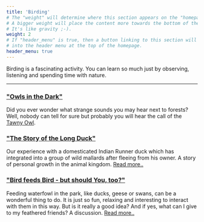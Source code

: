 ```yaml
---
title: 'Birding'
# The "weight" will determine where this section appears on the "homepage".
# A bigger weight will place the content more towards the bottom of the page.
# It's like gravity ;-).
weight: 2
# If "header_menu" is true, then a button linking to this section will be placed
# into the header menu at the top of the homepage.
header_menu: true
---
```


Birding is a fascinating activity. You can learn so much just by observing, listening and spending time with nature. 

---


### ["Owls in the Dark"](tawnyowl)

Did you ever wonder what strange sounds you may hear next to forests?
Well, nobody can tell for sure but probably you will hear the call of the
[Tawny Owl](tawnyowl).


### ["The Story of the Long Duck"](longduck)

Our experience with a domesticated Indian Runner duck which has integrated into a group of wild mallards after fleeing from his owner. A story of personal growth in the animal kingdom.
[Read more..](longduck)

### ["Bird feeds Bird - but should You, too?"](birdfeeding)

Feeding waterfowl in the park, like ducks, geese or swans, can be a wonderful thing to do. It is just so fun, relaxing and interesting to interact with them in this way. But is it really a good idea? And if yes, what can I give to my feathered friends? A discussion. 
[Read more..](birdfeeding)

